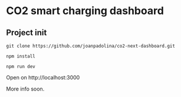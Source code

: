 # CO2 smart charging dashboard

## Project init

```
git clone https://github.com/joanpadolina/co2-next-dashboard.git
```

```
npm install
```

```
npm run dev
```

Open on http://localhost:3000 

More info soon.
